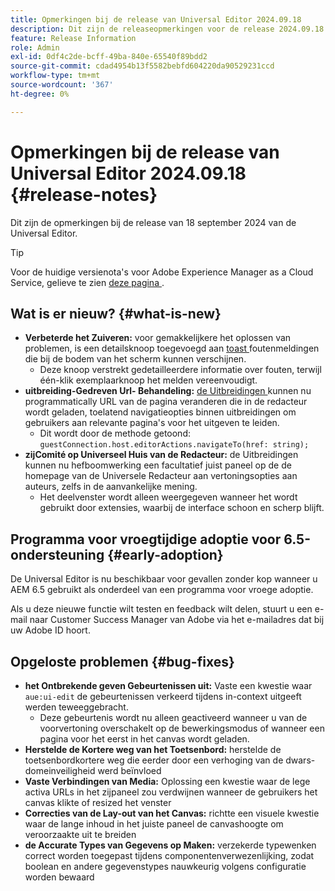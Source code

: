 ```yaml
---
title: Opmerkingen bij de release van Universal Editor 2024.09.18
description: Dit zijn de releaseopmerkingen voor de release 2024.09.18 van de Universal Editor.
feature: Release Information
role: Admin
exl-id: 0df4c2de-bcff-49ba-840e-65540f89bdd2
source-git-commit: cdad4954b13f5582bebfd604220da90529231ccd
workflow-type: tm+mt
source-wordcount: '367'
ht-degree: 0%

---
```


# Opmerkingen bij de release van Universal Editor 2024.09.18 {#release-notes}

Dit zijn de opmerkingen bij de release van 18 september 2024 van de Universal Editor.

>[!TIP]
>
>Voor de huidige versienota&#39;s voor Adobe Experience Manager as a Cloud Service, gelieve te zien [ deze pagina ](/help/release-notes/release-notes-cloud/release-notes-current.md).

## Wat is er nieuw? {#what-is-new}

* **Verbeterde het Zuiveren:** voor gemakkelijkere het oplossen van problemen, is een detailsknoop toegevoegd aan [ toast ](https://spectrum.adobe.com/page/toast/) foutenmeldingen die bij de bodem van het scherm kunnen verschijnen.
   * Deze knoop verstrekt gedetailleerdere informatie over fouten, terwijl één-klik exemplaarknoop het melden vereenvoudigt.
* **uitbreiding-Gedreven Url- Behandeling:** [ de Uitbreidingen ](/help/implementing/universal-editor/extending.md) kunnen nu programmatically URL van de pagina veranderen die in de redacteur wordt geladen, toelatend navigatieopties binnen uitbreidingen om gebruikers aan relevante pagina&#39;s voor het uitgeven te leiden.
   * Dit wordt door de methode getoond: `guestConnection.host.editorActions.navigateTo(href: string);`
* **zijComité op Universeel Huis van de Redacteur:** de Uitbreidingen kunnen nu hefboomwerking een facultatief juist paneel op de de homepage van de Universele Redacteur aan vertoningsopties aan auteurs, zelfs in de aanvankelijke mening.
   * Het deelvenster wordt alleen weergegeven wanneer het wordt gebruikt door extensies, waarbij de interface schoon en scherp blijft.

## Programma voor vroegtijdige adoptie voor 6.5-ondersteuning {#early-adoption}

De Universal Editor is nu beschikbaar voor gevallen zonder kop wanneer u AEM 6.5 gebruikt als onderdeel van een programma voor vroege adoptie.

Als u deze nieuwe functie wilt testen en feedback wilt delen, stuurt u een e-mail naar Customer Success Manager van Adobe via het e-mailadres dat bij uw Adobe ID hoort.

## Opgeloste problemen {#bug-fixes}

* **het Ontbrekende geven Gebeurtenissen uit:** Vaste een kwestie waar `aue:ui-edit` de gebeurtenissen verkeerd tijdens in-context uitgeeft werden teweeggebracht.
   * Deze gebeurtenis wordt nu alleen geactiveerd wanneer u van de voorvertoning overschakelt op de bewerkingsmodus of wanneer een pagina voor het eerst in het canvas wordt geladen.
* **Herstelde de Kortere weg van het Toetsenbord:** herstelde de toetsenbordkortere weg die eerder door een verhoging van de dwars-domeinveiligheid werd beïnvloed
* **Vaste Verbindingen van Media:** Oplossing een kwestie waar de lege activa URLs in het zijpaneel zou verdwijnen wanneer de gebruikers het canvas klikte of resized het venster
* **Correcties van de Lay-out van het Canvas:** richtte een visuele kwestie waar de lange inhoud in het juiste paneel de canvashoogte om veroorzaakte uit te breiden
* **de Accurate Types van Gegevens op Maken:** verzekerde typewenken correct worden toegepast tijdens componentenverwezenlijking, zodat boolean en andere gegevenstypes nauwkeurig volgens configuratie worden bewaard
